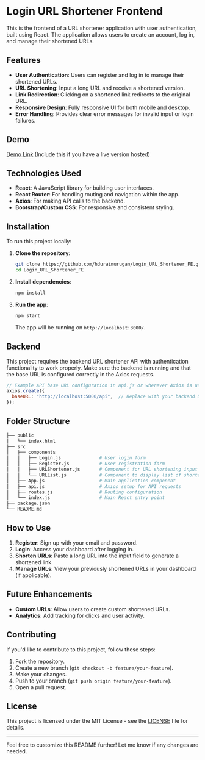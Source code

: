 

# Login URL Shortener Frontend

This is the frontend of a URL shortener application with user authentication, built using React. The application allows users to create an account, log in, and manage their shortened URLs.

## Features

- **User Authentication**: Users can register and log in to manage their shortened URLs.
- **URL Shortening**: Input a long URL and receive a shortened version.
- **Link Redirection**: Clicking on a shortened link redirects to the original URL.
- **Responsive Design**: Fully responsive UI for both mobile and desktop.
- **Error Handling**: Provides clear error messages for invalid input or login failures.

## Demo

[Demo Link](https://url-shortene.vercel.app/login) (Include this if you have a live version hosted)

## Technologies Used

- **React**: A JavaScript library for building user interfaces.
- **React Router**: For handling routing and navigation within the app.
- **Axios**: For making API calls to the backend.
- **Bootstrap/Custom CSS**: For responsive and consistent styling.

## Installation

To run this project locally:

1. **Clone the repository**:
    ```bash
    git clone https://github.com/hduraimurugan/Login_URL_Shortener_FE.git
    cd Login_URL_Shortener_FE
    ```

2. **Install dependencies**:
    ```bash
    npm install
    ```

3. **Run the app**:
    ```bash
    npm start
    ```

   The app will be running on `http://localhost:3000/`.

## Backend

This project requires the backend URL shortener API with authentication functionality to work properly. Make sure the backend is running and that the base URL is configured correctly in the Axios requests.

```js
// Example API base URL configuration in api.js or wherever Axios is used
axios.create({
  baseURL: "http://localhost:5000/api",  // Replace with your backend URL
});
```

## Folder Structure

```bash
├── public
│   └── index.html
├── src
│   ├── components
│   │   ├── Login.js              # User login form
│   │   ├── Register.js           # User registration form
│   │   ├── URLShortener.js       # Component for URL shortening input
│   │   └── URLList.js            # Component to display list of shortened URLs
│   ├── App.js                    # Main application component
│   ├── api.js                    # Axios setup for API requests
│   ├── routes.js                 # Routing configuration
│   └── index.js                  # Main React entry point
├── package.json
└── README.md
```

## How to Use

1. **Register**: Sign up with your email and password.
2. **Login**: Access your dashboard after logging in.
3. **Shorten URLs**: Paste a long URL into the input field to generate a shortened link.
4. **Manage URLs**: View your previously shortened URLs in your dashboard (if applicable).

## Future Enhancements

- **Custom URLs**: Allow users to create custom shortened URLs.
- **Analytics**: Add tracking for clicks and user activity.

## Contributing

If you'd like to contribute to this project, follow these steps:

1. Fork the repository.
2. Create a new branch (`git checkout -b feature/your-feature`).
3. Make your changes.
4. Push to your branch (`git push origin feature/your-feature`).
5. Open a pull request.

## License

This project is licensed under the MIT License - see the [LICENSE](LICENSE) file for details.

---

Feel free to customize this README further! Let me know if any changes are needed.
